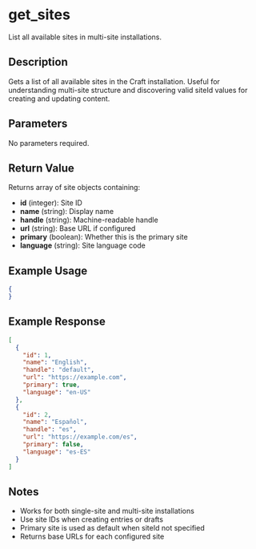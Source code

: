 # get_sites

List all available sites in multi-site installations.

## Description

Gets a list of all available sites in the Craft installation. Useful for understanding multi-site structure and discovering valid siteId values for creating and updating content.

## Parameters

No parameters required.

## Return Value

Returns array of site objects containing:

- **id** (integer): Site ID
- **name** (string): Display name
- **handle** (string): Machine-readable handle
- **url** (string): Base URL if configured
- **primary** (boolean): Whether this is the primary site
- **language** (string): Site language code

## Example Usage

```json
{
}
```

## Example Response

```json
[
  {
    "id": 1,
    "name": "English",
    "handle": "default",
    "url": "https://example.com",
    "primary": true,
    "language": "en-US"
  },
  {
    "id": 2,
    "name": "Español",
    "handle": "es",
    "url": "https://example.com/es",
    "primary": false,
    "language": "es-ES"
  }
]
```

## Notes

- Works for both single-site and multi-site installations
- Use site IDs when creating entries or drafts
- Primary site is used as default when siteId not specified
- Returns base URLs for each configured site
